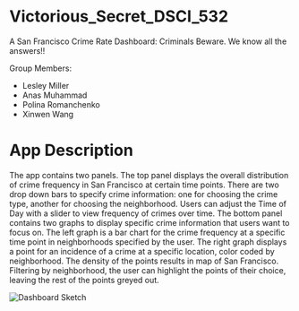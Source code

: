 # Victorious_Secret_DSCI_532
A San Francisco Crime Rate Dashboard: Criminals Beware. We know all the answers!! 


Group Members:

- Lesley Miller
- Anas Muhammad
- Polina Romanchenko
- Xinwen Wang

# App Description 

The app contains two panels. The top panel displays the overall distribution of crime frequency in San Francisco at certain time points. There are two drop down bars to specify crime information: one for choosing the crime type, another for choosing the neighborhood. Users can adjust the Time of Day with a slider to view frequency of crimes over time. The bottom panel contains two graphs to display specific crime information that users want to focus on. The left graph is a bar chart for the crime frequency at a specific time point in neighborhoods specified by the user. The right graph displays a point for an incidence of a crime at a specific location, color coded by neighborhood. The density of the points results in map of San Francisco. Filtering by neighborhood, the user can highlight the points of their choice, leaving the rest of the points greyed out.




![Dashboard Sketch](https://github.com/UBC-MDS/Victorious_Secret_DSCI_532/blob/master/img/victorious_secret_dashboard.png?raw=true)
